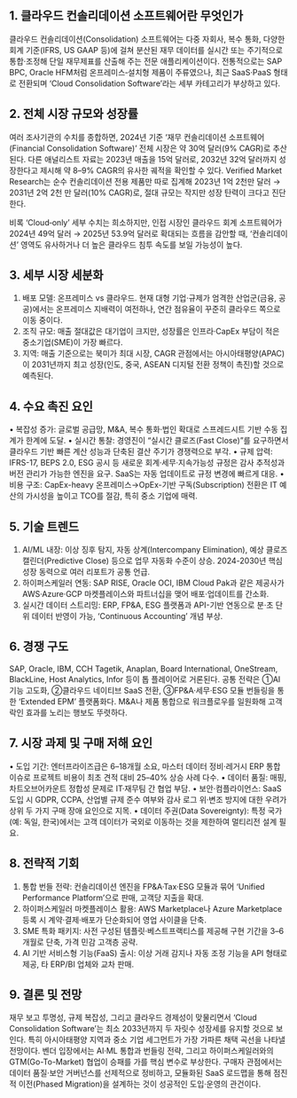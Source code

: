 ## 1. 클라우드 컨솔리데이션 소프트웨어란 무엇인가
클라우드 컨솔리데이션(Consolidation) 소프트웨어는 다중 자회사, 복수 통화, 다양한 회계 기준(IFRS, US GAAP 등)에 걸쳐 분산된 재무 데이터를 실시간 또는 주기적으로 통합·조정해 단일 재무제표를 산출해 주는 전문 애플리케이션이다. 전통적으로는 SAP BPC, Oracle HFM처럼 온프레미스‐설치형 제품이 주류였으나, 최근 SaaS·PaaS 형태로 전환되며 ‘Cloud Consolidation Software’라는 세부 카테고리가 부상하고 있다.

## 2. 전체 시장 규모와 성장률
여러 조사기관의 수치를 종합하면, 2024년 기준 ‘재무 컨솔리데이션 소프트웨어(Financial Consolidation Software)’ 전체 시장은 약 30억 달러(9% CAGR)로 추산된다. 다른 애널리스트 자료는 2023년 매출을 15억 달러로, 2032년 32억 달러까지 성장한다고 제시해 약 8–9% CAGR의 유사한 궤적을 확인할 수 있다. Verified Market Research는 순수 컨솔리데이션 전용 제품만 따로 집계해 2023년 1억 2천만 달러 → 2031년 2억 2천 만 달러(10% CAGR)로, 절대 규모는 작지만 성장 탄력이 크다고 진단한다.

비록 ‘Cloud‐only’ 세부 수치는 희소하지만, 인접 시장인 클라우드 회계 소프트웨어가 2024년 49억 달러 → 2025년 53.9억 달러로 확대되는 흐름을 감안할 때, ‘컨솔리데이션’ 영역도 유사하거나 더 높은 클라우드 침투 속도를 보일 가능성이 높다.

## 3. 세부 시장 세분화
1) 배포 모델: 온프레미스 vs 클라우드. 현재 대형 기업·규제가 엄격한 산업군(금융, 공공)에서는 온프레미스 지배력이 여전하나, 연간 점유율이 꾸준히 클라우드 쪽으로 이동 중이다. 
2) 조직 규모: 매출 절대값은 대기업이 크지만, 성장률은 인프라·CapEx 부담이 적은 중소기업(SME)이 가장 빠르다. 
3) 지역: 매출 기준으로는 북미가 최대 시장, CAGR 관점에서는 아시아태평양(APAC)이 2031년까지 최고 성장(인도, 중국, ASEAN 디지털 전환 정책이 촉진)할 것으로 예측된다.

## 4. 수요 촉진 요인
• 복잡성 증가: 글로벌 공급망, M&A, 복수 통화·법인 확대로 스프레드시트 기반 수동 집계가 한계에 도달. 
• 실시간 통찰: 경영진이 “실시간 클로즈(Fast Close)”를 요구하면서 클라우드 기반 빠른 계산 성능과 단축된 결산 주기가 경쟁력으로 부각. 
• 규제 압력: IFRS-17, BEPS 2.0, ESG 공시 등 새로운 회계·세무·지속가능성 규정은 감사 추적성과 버전 관리가 가능한 엔진을 요구. SaaS는 자동 업데이트로 규정 변경에 빠르게 대응. 
• 비용 구조: CapEx-heavy 온프레미스→OpEx-기반 구독(Subscription) 전환은 IT 예산의 가시성을 높이고 TCO를 절감, 특히 중소 기업에 매력. 

## 5. 기술 트렌드
1) AI/ML 내장: 이상 징후 탐지, 자동 상계(Intercompany Elimination), 예상 클로즈 캘린더(Predictive Close) 등으로 업무 자동화 수준이 상승. 2024-2030년 핵심 성장 동력으로 여러 리포트가 공통 언급.
2) 하이퍼스케일러 연동: SAP RISE, Oracle OCI, IBM Cloud Pak과 같은 제공사가 AWS·Azure·GCP 마켓플레이스와 파트너십을 맺어 배포·업데이트를 간소화.
3) 실시간 데이터 스트리밍: ERP, FP&A, ESG 플랫폼과 API-기반 연동으로 분·초 단위 데이터 반영이 가능, ‘Continuous Accounting’ 개념 부상.

## 6. 경쟁 구도
SAP, Oracle, IBM, CCH Tagetik, Anaplan, Board International, OneStream, BlackLine, Host Analytics, Infor 등이 톱 플레이어로 거론된다. 공통 전략은 ①AI 기능 고도화, ②클라우드 네이티브 SaaS 전환, ③FP&A·세무·ESG 모듈 번들링을 통한 ‘Extended EPM’ 플랫폼화다. M&A나 제품 통합으로 워크플로우를 일원화해 고객 락인 효과를 노리는 행보도 뚜렷하다.

## 7. 시장 과제 및 구매 저해 요인
• 도입 기간: 엔터프라이즈급은 6–18개월 소요, 마스터 데이터 정비·레거시 ERP 통합 이슈로 프로젝트 비용이 최초 견적 대비 25–40% 상승 사례 다수.
• 데이터 품질: 매핑, 차트오브어카운트 정합성 문제로 IT·재무팀 간 협업 부담.
• 보안·컴플라이언스: SaaS 도입 시 GDPR, CCPA, 산업별 규제 준수 여부와 감사 로그 위·변조 방지에 대한 우려가 상위 두 가지 구매 장애 요인으로 지목.
• 데이터 주권(Data Sovereignty): 특정 국가(예: 독일, 한국)에서는 고객 데이터가 국외로 이동하는 것을 제한하여 멀티리전 설계 필요.

## 8. 전략적 기회
1) 통합 번들 전략: 컨솔리데이션 엔진을 FP&A·Tax·ESG 모듈과 묶어 ‘Unified Performance Platform’으로 판매, 고객당 지출을 확대. 
2) 하이퍼스케일러 마켓플레이스 활용: AWS Marketplace나 Azure Marketplace 등록 시 계약·결제·배포가 단순화되어 영업 사이클을 단축. 
3) SME 특화 패키지: 사전 구성된 템플릿·베스트프랙티스를 제공해 구현 기간을 3–6개월로 단축, 가격 민감 고객층 공략. 
4) AI 기반 서비스형 기능(FaaS) 출시: 이상 거래 감지나 자동 조정 기능을 API 형태로 제공, 타 ERP/BI 업체와 교차 판매.

## 9. 결론 및 전망
재무 보고 투명성, 규제 복잡성, 그리고 클라우드 경제성이 맞물리면서 ‘Cloud Consolidation Software’는 최소 2033년까지 두 자릿수 성장세를 유지할 것으로 보인다. 특히 아시아태평양 지역과 중소 기업 세그먼트가 가장 가파른 채택 곡선을 나타낼 전망이다. 벤더 입장에서는 AI·ML 통합과 번들링 전략, 그리고 하이퍼스케일러와의 GTM(Go-To-Market) 협업이 승패를 가를 핵심 변수로 부상한다. 구매자 관점에서는 데이터 품질·보안 거버넌스를 선제적으로 정비하고, 모듈화된 SaaS 로드맵을 통해 점진적 이전(Phased Migration)을 설계하는 것이 성공적인 도입·운영의 관건이다.
